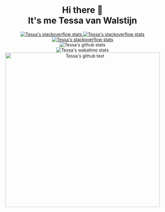 <h1 align="center">Hi there 👋<br>It's me Tessa van Walstijn</h1>

<p align="center">
  <a href="https://stackoverflow.com/users/7185314/tessavwalstijn">
    <img alt="Tessa's stackoverflow stats" src="http://api.squeeble.ink/se/?userId=7185314&seSite=stackoverflow">
  </a>
  <a href="https://meta.stackexchange.com/users/388239/tessavwalstijn">
    <img alt="Tessa's stackoverflow stats" src="http://api.squeeble.ink/se/?userId=388239&seSite=meta">
  </a>
  <a href="https://askubuntu.com/users/796646/tessavwalstijn">
    <img alt="Tessa's stackoverflow stats" src="http://api.squeeble.ink/se/?userId=796646&seSite=AskUbuntu">
  </a><br>
  <img alt="Tessa's github stats" src="https://github-readme-stats.vercel.app/api?username=tessavwalstijn&show_icons=true&count_private=true&hide=stars&title_color=f2f2f3&text_color=b4b8bc&icon_color=f2f2f3&bg_color=2d2d2d&hide_border=true"><br>
  <img alt="Tessa's wakatime stats" src="https://github-readme-stats.vercel.app/api/wakatime?username=TessavWalstijn&title_color=f2f2f3&text_color=f2f2f3&bg_color=2d2d2d&hide_border=true&layout=compact&custom_title=Tessa van Walstijn's Weekly Wakatime Stats"><br>
  <img alt="Tessa's github text" src="https://i.ibb.co/2YYyXMh/readme-v1.png" width="500px">
</p>

[//]: <> (
  👪 Comunities: Stack Overflow, Meta Exchange, Ask Ubuntu, SheSharp  
  ⚡ Fun fact: I started programming @ the age of 13  
  🌱 Studying: AWS serverless in nodejs  
  😄 Pronouns: She, Her
)
